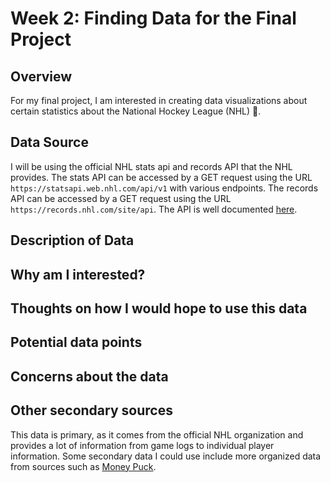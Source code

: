 # Week 2: Finding Data for the Final Project

## Overview
For my final project, I am interested in creating data visualizations about certain statistics about the National Hockey League (NHL) :ice_hockey:. 

## Data Source
I will be using the official NHL stats api and records API that the NHL provides. 
The stats API can be accessed by a GET request using the URL 
`https://statsapi.web.nhl.com/api/v1`
with various endpoints. The records API can be accessed by a GET request using the URL
`https://records.nhl.com/site/api`. The API is well documented [here](https://gitlab.com/dword4/nhlapi/-/tree/master/).

## Description of Data

## Why am I interested?
 
## Thoughts on how I would hope to use this data

## Potential data points

## Concerns about the data

## Other secondary sources
This data is primary, as it comes from the official NHL organization and provides a lot of information from game logs to individual player information. 
Some secondary data I could use include more organized data from sources such as [Money Puck](https://moneypuck.com/data.htm).
